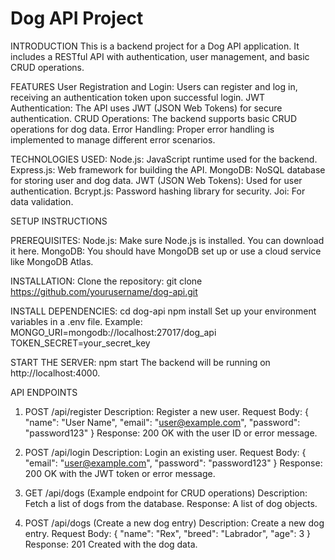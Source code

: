 # Dog API Project

INTRODUCTION
This is a backend project for a Dog API application. It includes a RESTful API with authentication, user management, and basic CRUD operations.


FEATURES
User Registration and Login: Users can register and log in, receiving an authentication token upon successful login.
JWT Authentication: The API uses JWT (JSON Web Tokens) for secure authentication.
CRUD Operations: The backend supports basic CRUD operations for dog data.
Error Handling: Proper error handling is implemented to manage different error scenarios.


TECHNOLOGIES USED:
Node.js: JavaScript runtime used for the backend.
Express.js: Web framework for building the API.
MongoDB: NoSQL database for storing user and dog data.
JWT (JSON Web Tokens): Used for user authentication.
Bcrypt.js: Password hashing library for security.
Joi: For data validation.



SETUP INSTRUCTIONS


PREREQUISITES:
Node.js: Make sure Node.js is installed. You can download it here.
MongoDB: You should have MongoDB set up or use a cloud service like MongoDB Atlas.


INSTALLATION:
Clone the repository:
git clone https://github.com/yourusername/dog-api.git


INSTALL DEPENDENCIES:
cd dog-api
npm install
Set up your environment variables in a .env file. Example:
MONGO_URI=mongodb://localhost:27017/dog_api
TOKEN_SECRET=your_secret_key


START THE SERVER:
npm start
The backend will be running on http://localhost:4000.



API ENDPOINTS

1. POST /api/register
Description: Register a new user.
Request Body: { "name": "User Name", "email": "user@example.com", "password": "password123" }
Response: 200 OK with the user ID or error message.

2. POST /api/login
Description: Login an existing user.
Request Body: { "email": "user@example.com", "password": "password123" }
Response: 200 OK with the JWT token or error message.

3. GET /api/dogs (Example endpoint for CRUD operations)
Description: Fetch a list of dogs from the database.
Response: A list of dog objects.

4. POST /api/dogs (Create a new dog entry)
Description: Create a new dog entry.
Request Body: { "name": "Rex", "breed": "Labrador", "age": 3 }
Response: 201 Created with the dog data.

